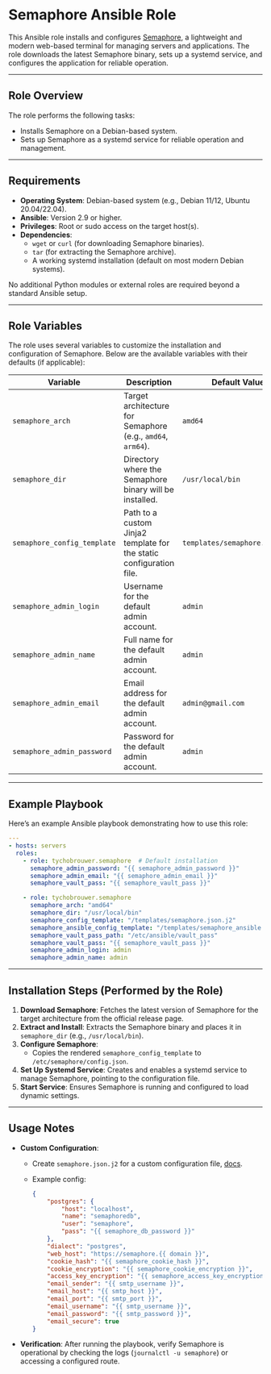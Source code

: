 # Semaphore Ansible Role

This Ansible role installs and configures [Semaphore](https://semaphoreui.com/),  a lightweight and modern web-based terminal for managing servers and applications. The role downloads the latest Semaphore binary, sets up a systemd service, and configures the application for reliable operation.

---

## Role Overview

The role performs the following tasks:

- Installs Semaphore on a Debian-based system.
- Sets up Semaphore as a systemd service for reliable operation and management.

---

## Requirements

- **Operating System**: Debian-based system (e.g., Debian 11/12, Ubuntu 20.04/22.04).
- **Ansible**: Version 2.9 or higher.
- **Privileges**: Root or sudo access on the target host(s).
- **Dependencies**:
  - `wget` or `curl` (for downloading Semaphore binaries).
  - `tar` (for extracting the Semaphore archive).
  - A working systemd installation (default on most modern Debian systems).

No additional Python modules or external roles are required beyond a standard Ansible setup.

---

## Role Variables

The role uses several variables to customize the installation and configuration of Semaphore. Below are the available variables with their defaults (if applicable):

| Variable                     | Description                                                                 | Default Value                 |
|------------------------------|-----------------------------------------------------------------------------|-------------------------------|
| `semaphore_arch`              | Target architecture for Semaphore (e.g., `amd64`, `arm64`).                | `amd64`                       |
| `semaphore_dir`               | Directory where the Semaphore binary will be installed.                    | `/usr/local/bin`              |
| `semaphore_config_template`   | Path to a custom Jinja2 template for the static configuration file.        | `templates/semaphore.json.j2` |
| `semaphore_admin_login`       | Username for the default admin account.                                    | `admin`                       |
| `semaphore_admin_name`        | Full name for the default admin account.                                   | `admin`                       |
| `semaphore_admin_email`       | Email address for the default admin account.                               | `admin@gmail.com`             |
| `semaphore_admin_password`    | Password for the default admin account.                                    | `admin`                       |

---

## Example Playbook

Here’s an example Ansible playbook demonstrating how to use this role:

```yaml
---
- hosts: servers
  roles:
    - role: tychobrouwer.semaphore  # Default installation
      semaphore_admin_password: "{{ semaphore_admin_password }}"
      semaphore_admin_email: "{{ semaphore_admin_email }}"
      semaphore_vault_pass: "{{ semaphore_vault_pass }}"

    - role: tychobrouwer.semaphore
      semaphore_arch: "amd64"
      semaphore_dir: "/usr/local/bin"
      semaphore_config_template: "/templates/semaphore.json.j2"
      semaphore_ansible_config_template: "/templates/semaphore_ansible.cfg.j2"
      semaphore_vault_pass_path: "/etc/ansible/vault_pass"
      semaphore_vault_pass: "{{ semaphore_vault_pass }}"
      semaphore_admin_login: admin
      semaphore_admin_name: admin
```

---

## Installation Steps (Performed by the Role)

1. **Download Semaphore**: Fetches the latest version of Semaphore for the target architecture from the official release page.
2. **Extract and Install**: Extracts the Semaphore binary and places it in `semaphore_dir` (e.g., `/usr/local/bin`).
3. **Configure Semaphore**:
   - Copies the rendered `semaphore_config_template` to `/etc/semaphore/config.json`.
4. **Set Up Systemd Service**: Creates and enables a systemd service to manage Semaphore, pointing to the configuration file.
5. **Start Service**: Ensures Semaphore is running and configured to load dynamic settings.

---

## Usage Notes

- **Custom Configuration**:
  - Create `semaphore.json.j2` for a custom configuration file, [docs](https://docs.semaphoreui.com/administration-guide/configuration/).
  - Example config:

    ```json
    {
        "postgres": {
            "host": "localhost",
            "name": "semaphoredb",
            "user": "semaphore",
            "pass": "{{ semaphore_db_password }}"
        },
        "dialect": "postgres",
        "web_host": "https://semaphore.{{ domain }}",
        "cookie_hash": "{{ semaphore_cookie_hash }}",
        "cookie_encryption": "{{ semaphore_cookie_encryption }}",
        "access_key_encryption": "{{ semaphore_access_key_encryption }}",
        "email_sender": "{{ smtp_username }}",
        "email_host": "{{ smtp_host }}",
        "email_port": "{{ smtp_port }}",
        "email_username": "{{ smtp_username }}",
        "email_password": "{{ smtp_password }}",
        "email_secure": true
    }
    ```

- **Verification**: After running the playbook, verify Semaphore is operational by checking the logs (`journalctl -u semaphore`) or accessing a configured route.
